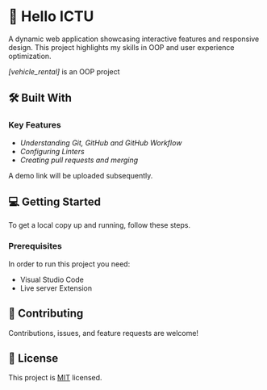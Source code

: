 <a name="readme-top"></a>



# 📖 Hello ICTU <a name="about-project"></a>

A dynamic web application showcasing interactive features and responsive design. This project highlights my skills in OOP and user experience optimization.

*[vehicle_rental]* is an OOP project

## 🛠 Built With <a name="built-with"></a>

### Key Features <a name="key-features"></a>

- *Understanding Git, GitHub and GitHub Workflow*
- *Configuring Linters*
- *Creating pull requests and merging*

A demo link will be uploaded subsequently.

## 💻 Getting Started <a name="getting-started"></a>

To get a local copy up and running, follow these steps.

### Prerequisites

In order to run this project you need:

- Visual Studio Code
- Live server Extension

## 🤝 Contributing <a name="contributing"></a>

Contributions, issues, and feature requests are welcome!

## 📝 License <a name="license"></a>

This project is [MIT](./MIT.md) licensed.
